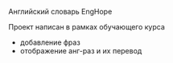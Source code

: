 Английский словарь EngHope

Проект написан в рамках обучающего курса
* добавление фраз
* отображение анг-раз и их перевод